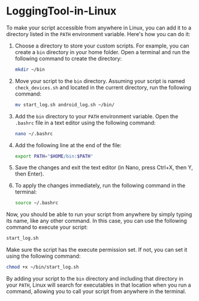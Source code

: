 # LoggingTool-in-Linux

To make your script accessible from anywhere in Linux, you can add it to a directory listed in the `PATH` environment variable. Here's how you can do it:

1. Choose a directory to store your custom scripts. For example, you can create a `bin` directory in your home folder. Open a terminal and run the following command to create the directory:
   ```bash
   mkdir ~/bin
   ```

2. Move your script to the `bin` directory. Assuming your script is named `check_devices.sh` and located in the current directory, run the following command:
   ```bash
   mv start_log.sh android_log.sh ~/bin/
   ```

3. Add the `bin` directory to your `PATH` environment variable. Open the `.bashrc` file in a text editor using the following command:
   ```bash
   nano ~/.bashrc
   ```

4. Add the following line at the end of the file:
   ```bash
   export PATH="$HOME/bin:$PATH"
   ```

5. Save the changes and exit the text editor (in Nano, press Ctrl+X, then Y, then Enter).

6. To apply the changes immediately, run the following command in the terminal:
   ```bash
   source ~/.bashrc
   ```

Now, you should be able to run your script from anywhere by simply typing its name, like any other command. In this case, you can use the following command to execute your script:
```bash
start_log.sh
```

Make sure the script has the execute permission set. If not, you can set it using the following command:
```bash
chmod +x ~/bin/start_log.sh
```

By adding your script to the `bin` directory and including that directory in your `PATH`, Linux will search for executables in that location when you run a command, allowing you to call your script from anywhere in the terminal.
